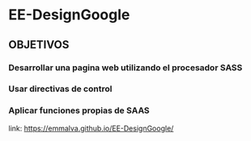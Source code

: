 # EE-DesignGoogle

## OBJETIVOS
### Desarrollar una pagina web utilizando el procesador SASS
### Usar directivas de control
### Aplicar funciones propias de SAAS

link: https://emmalva.github.io/EE-DesignGoogle/

